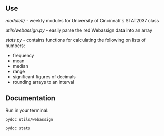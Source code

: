 ## Use

*module#/* - weekly modules for University of Cincinnati's STAT2037 class

*utils/webassign.py* - easily parse the red Webassign data into an array

*stats.py* - contains functions for calculating the following on lists of numbers:

- frequency
- mean
- median
- range
- significant figures of decimals
- rounding arrays to an interval

## Documentation

Run in your terminal:

```pydoc utils/webassign```

```pydoc stats```
